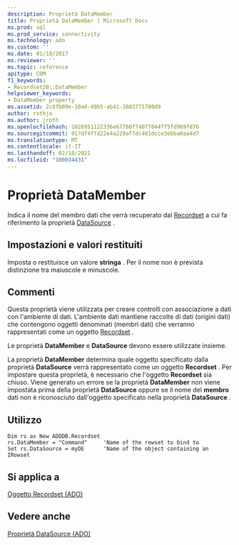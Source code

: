 ```yaml
---
description: Proprietà DataMember
title: Proprietà DataMember | Microsoft Docs
ms.prod: sql
ms.prod_service: connectivity
ms.technology: ado
ms.custom: ''
ms.date: 01/19/2017
ms.reviewer: ''
ms.topic: reference
apitype: COM
f1_keywords:
- Recordset20::DataMember
helpviewer_keywords:
- DataMember property
ms.assetid: 2c8fb09e-10ad-49b5-ab41-2603771780d9
author: rothja
ms.author: jroth
ms.openlocfilehash: 1026951122336e67760f74077044ff5fd9b9fd76
ms.sourcegitcommit: 917df4ffd22e4a229af7dc481dcce3ebba0aa4d7
ms.translationtype: MT
ms.contentlocale: it-IT
ms.lasthandoff: 02/10/2021
ms.locfileid: "100034431"
---
```

# <a name="datamember-property"></a>Proprietà DataMember
Indica il nome del membro dati che verrà recuperato dal [Recordset](../../../ado/reference/ado-api/recordset-object-ado.md) a cui fa riferimento la proprietà [DataSource](../../../ado/reference/ado-api/datasource-property-ado.md) .  
  
## <a name="settings-and-return-values"></a>Impostazioni e valori restituiti  
 Imposta o restituisce un valore **stringa** . Per il nome non è prevista distinzione tra maiuscole e minuscole.  
  
## <a name="remarks"></a>Commenti  
 Questa proprietà viene utilizzata per creare controlli con associazione a dati con l'ambiente di dati. L'ambiente dati mantiene raccolte di dati (origini dati) che contengono oggetti denominati (membri dati) che verranno rappresentati come un oggetto [Recordset](../../../ado/reference/ado-api/recordset-object-ado.md) .  
  
 Le proprietà **DataMember** e **DataSource** devono essere utilizzate insieme.  
  
 La proprietà **DataMember** determina quale oggetto specificato dalla proprietà **DataSource** verrà rappresentato come un oggetto **Recordset** . Per impostare questa proprietà, è necessario che l'oggetto **Recordset** sia chiuso. Viene generato un errore se la proprietà **DataMember** non viene impostata prima della proprietà **DataSource** oppure se il nome del **membro** dati non è riconosciuto dall'oggetto specificato nella proprietà **DataSource** .  
  
## <a name="usage"></a>Utilizzo  
  
```  
Dim rs as New ADODB.Recordset  
rs.DataMember = "Command"     'Name of the rowset to bind to  
Set rs.DataSource = myDE      'Name of the object containing an IRowset  
```  
  
## <a name="applies-to"></a>Si applica a  
 [Oggetto Recordset (ADO)](../../../ado/reference/ado-api/recordset-object-ado.md)  
  
## <a name="see-also"></a>Vedere anche  
 [Proprietà DataSource (ADO)](../../../ado/reference/ado-api/datasource-property-ado.md)
